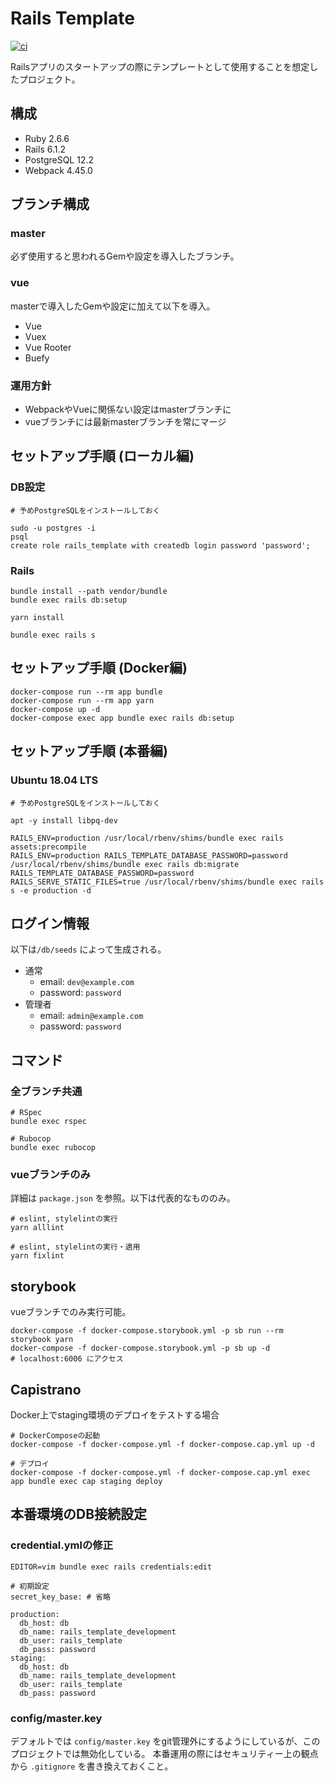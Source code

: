 # Rails Template

[![ci](https://github.com/ljourm/rails-template/workflows/ci/badge.svg)](https://github.com/ljourm/rails-template/actions)

Railsアプリのスタートアップの際にテンプレートとして使用することを想定したプロジェクト。

## 構成

- Ruby 2.6.6
- Rails 6.1.2
- PostgreSQL 12.2
- Webpack 4.45.0

## ブランチ構成

### master

必ず使用すると思われるGemや設定を導入したブランチ。

### vue

masterで導入したGemや設定に加えて以下を導入。

- Vue
- Vuex
- Vue Rooter
- Buefy

### 運用方針

- WebpackやVueに関係ない設定はmasterブランチに
- vueブランチには最新masterブランチを常にマージ

## セットアップ手順 (ローカル編)

### DB設定

```
# 予めPostgreSQLをインストールしておく

sudo -u postgres -i
psql
create role rails_template with createdb login password 'password';
```

### Rails

```
bundle install --path vendor/bundle
bundle exec rails db:setup

yarn install

bundle exec rails s
```

## セットアップ手順 (Docker編)

```
docker-compose run --rm app bundle
docker-compose run --rm app yarn
docker-compose up -d
docker-compose exec app bundle exec rails db:setup
```

## セットアップ手順 (本番編)

### Ubuntu 18.04 LTS

```
# 予めPostgreSQLをインストールしておく

apt -y install libpq-dev

RAILS_ENV=production /usr/local/rbenv/shims/bundle exec rails assets:precompile
RAILS_ENV=production RAILS_TEMPLATE_DATABASE_PASSWORD=password /usr/local/rbenv/shims/bundle exec rails db:migrate
RAILS_TEMPLATE_DATABASE_PASSWORD=password RAILS_SERVE_STATIC_FILES=true /usr/local/rbenv/shims/bundle exec rails s -e production -d
```

## ログイン情報

以下は`/db/seeds` によって生成される。

- 通常
  - email: `dev@example.com`
  - password: `password`
- 管理者
  - email: `admin@example.com`
  - password: `password`

## コマンド

### 全ブランチ共通

```
# RSpec
bundle exec rspec

# Rubocop
bundle exec rubocop
```

### vueブランチのみ

詳細は `package.json` を参照。以下は代表的なもののみ。

```
# eslint, stylelintの実行
yarn alllint

# eslint, stylelintの実行・適用
yarn fixlint
```

## storybook

vueブランチでのみ実行可能。

```
docker-compose -f docker-compose.storybook.yml -p sb run --rm storybook yarn
docker-compose -f docker-compose.storybook.yml -p sb up -d
# localhost:6006 にアクセス
```

## Capistrano

Docker上でstaging環境のデプロイをテストする場合

```
# DockerComposeの起動
docker-compose -f docker-compose.yml -f docker-compose.cap.yml up -d

# デプロイ
docker-compose -f docker-compose.yml -f docker-compose.cap.yml exec app bundle exec cap staging deploy
```

## 本番環境のDB接続設定

### credential.ymlの修正

```
EDITOR=vim bundle exec rails credentials:edit

# 初期設定
secret_key_base: # 省略

production:
  db_host: db
  db_name: rails_template_development
  db_user: rails_template
  db_pass: password
staging:
  db_host: db
  db_name: rails_template_development
  db_user: rails_template
  db_pass: password
```

### config/master.key

デフォルトでは `config/master.key` をgit管理外にするようにしているが、このプロジェクトでは無効化している。
本番運用の際にはセキュリティー上の観点から `.gitignore` を書き換えておくこと。
